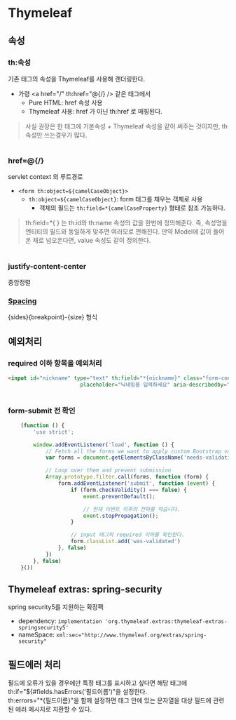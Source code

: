 Thymeleaf
=========
## 속성
### th:속성
기존 태그의 속성을 Thymeleaf를 사용해 랜더링한다.
  * 가령 <a href="/" th:href="@{/} /> 같은 태그에서
    * Pure HTML: href 속성 사용
    * Thymeleaf 사용: href 가 아닌 th:href 로 매핑된다.
> 사실 권장은 한 태그에 기본속성 + Thymeleaf 속성을 같이 써주는 것이지만, th 속성만 쓰는경우가 많다.

#

### href=@{/}
servlet context 의 루트경로
* `<form th:object=${camelCaseObject}>`
    * `th:object=${camelCaseObject}`: form 태그를 채우는 객체로 사용
        * 객체의 필드는 `th:field=*{camelCaseProperty}` 형태로 참조 가능하다.
    
> th:field=*{ } 는 th:id와 th:name 속성의 값을 한번에 정의해준다.
> 즉, 속성명을 엔티티의 필드와 동일하게 맞추면 여러모로 편해진다.
> 만약 Model에 값이 들어온 채로 넘오온다면, value 속성도 같이 정의한다.

#

### justify-content-center
중앙정렬

### [Spacing](https://minaminaworld.tistory.com/136)
{sides}{breakpoint}-{size} 형식



## 예외처리
### required 이하 항목을 예외처리
```html
<input id="nickname" type="text" th:field="*{nickname}" class="form-control"
                       placeholder="닉네임을 입력하세요" aria-describedby="nicknameHelp" required minlength="3" maxlength="20">
                
```

### form-submit 전 확인
```javascript
    (function () {
        'use strict';

        window.addEventListener('load', function () {
            // Fetch all the forms we want to apply custom Bootstrap validation styles to
            var forms = document.getElementsByClassName('needs-validation');

            // Loop over them and prevent submission
            Array.prototype.filter.call(forms, function (form) {
                form.addEventListener('submit', function (event) {
                    if (form.checkValidity() === false) {
                        event.preventDefault();

                        // 현재 이벤트 이후의 전파를 막습니다.
                        event.stopPropagation();
                    }

                    // input 태그의 required 이하를 확인한다.
                    form.classList.add('was-validated')
                }, false)
            })
        }, false)
    }())
```

## Thymeleaf extras: spring-security
spring security5를 지원하는 확장팩
  * dependency: `implementation 'org.thymeleaf.extras:thymeleaf-extras-springsecurity5'`
  * nameSpace: `xml:sec="http://www.thymeleaf.org/extras/spring-security"`
    
## 필드에러 처리
필드에 오류가 있을 경우에만 특정 태그를 표시하고 싶다면 해당 태그에 th:if="${#fields.hasErrors('필드이름')"을 설정한다.    
th:errors="*{필드이름}"을 함께 설정하면 태그 안에 있는 문자열을 대상 필드에 관련된 에러 메시지로 치환할 수 있다.
